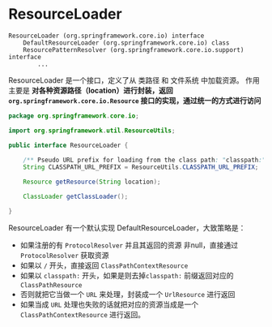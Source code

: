 # ResourceLoader

``` text
ResourceLoader (org.springframework.core.io) interface
    DefaultResourceLoader (org.springframework.core.io) class
    ResourcePatternResolver (org.springframework.core.io.support) interface
        ...
```

ResourceLoader 是一个接口，定义了从 类路径 和 文件系统 中加载资源。
作用主要是 **对各种资源路径（location）进行封装，返回 `org.springframework.core.io.Resource` 接口的实现，通过统一的方式进行访问**

``` java
package org.springframework.core.io;

import org.springframework.util.ResourceUtils;

public interface ResourceLoader {

	/** Pseudo URL prefix for loading from the class path: "classpath:" */
	String CLASSPATH_URL_PREFIX = ResourceUtils.CLASSPATH_URL_PREFIX;

	Resource getResource(String location);

	ClassLoader getClassLoader();

}
```

ResourceLoader 有一个默认实现 DefaultResourceLoader，大致策略是：
- 如果注册的有 `ProtocolResolver` 并且其返回的资源 非null，直接通过 `ProtocolResolver` 获取资源
- 如果以 `/` 开头，直接返回 `ClassPathContextResource`
- 如果以 `classpath:` 开头，如果是则去掉`classpath:` 前缀返回对应的 `ClassPathResource`
- 否则就把它当做一个 `URL` 来处理，封装成一个 `UrlResource` 进行返回
- 如果当成 `URL` 处理也失败的话就把对应的资源当成是一个 `ClassPathContextResource` 进行返回。

